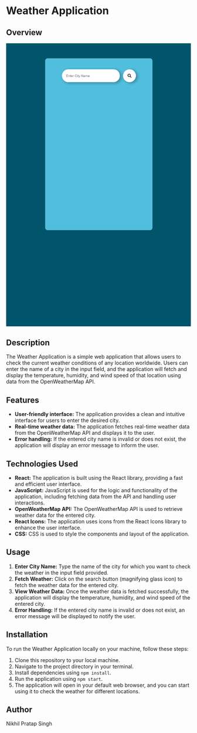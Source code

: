 # Weather Application

## Overview
![Weather Application Preview](https://github.com/Nikhilpra17/MyWeather_App/blob/master/ezgif.com-animated-gif-maker.gif)


## Description
The Weather Application is a simple web application that allows users to check the current weather conditions of any location worldwide. Users can enter the name of a city in the input field, and the application will fetch and display the temperature, humidity, and wind speed of that location using data from the OpenWeatherMap API.

## Features
- **User-friendly interface:** The application provides a clean and intuitive interface for users to enter the desired city.
- **Real-time weather data:** The application fetches real-time weather data from the OpenWeatherMap API and displays it to the user.
- **Error handling:** If the entered city name is invalid or does not exist, the application will display an error message to inform the user.

## Technologies Used
- **React:** The application is built using the React library, providing a fast and efficient user interface.
- **JavaScript:** JavaScript is used for the logic and functionality of the application, including fetching data from the API and handling user interactions.
- **OpenWeatherMap API:** The OpenWeatherMap API is used to retrieve weather data for the entered city.
- **React Icons:** The application uses icons from the React Icons library to enhance the user interface.
- **CSS:** CSS is used to style the components and layout of the application.

## Usage
1. **Enter City Name:** Type the name of the city for which you want to check the weather in the input field provided.
2. **Fetch Weather:** Click on the search button (magnifying glass icon) to fetch the weather data for the entered city.
3. **View Weather Data:** Once the weather data is fetched successfully, the application will display the temperature, humidity, and wind speed of the entered city.
4. **Error Handling:** If the entered city name is invalid or does not exist, an error message will be displayed to notify the user.

## Installation
To run the Weather Application locally on your machine, follow these steps:
1. Clone this repository to your local machine.
2. Navigate to the project directory in your terminal.
3. Install dependencies using `npm install`.
4. Run the application using `npm start`.
5. The application will open in your default web browser, and you can start using it to check the weather for different locations.

## Author
Nikhil Pratap Singh
